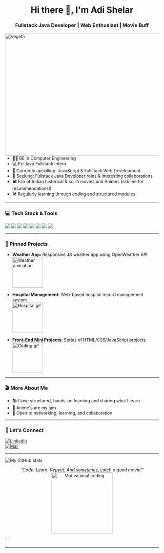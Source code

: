 
<h1 align="center">Hi there 👋, I'm Adi Shelar</h1>
<h3 align="center">Fullstack Java Developer | Web Enthusiast | Movie Buff</h3>

<img src="https://media.giphy.com/media/v1.Y2lkPTc5MGI3NjExNDFocmozOGxpdzA0MDAyOHJrNHNwbzBlbnloYzhpcTU3bXhxbmthaSZlcD12MV9pbnRlcm5hbF9naWZfYnlfaWQmY3Q9Zw/fRFNQ4YC5xWPS/giphy.gif" width="550" height="400" align="right" alt="Vegeta">

---


- 🧑‍💻 BE in Computer Engineering
- 💻 Ex-Java Fullstack Intern
- 🌱 Currently upskilling: JavaScript & Fullstack Web Development
- 🎯 Seeking: Fullstack Java Developer roles & interesting collaborations
- 📽️ Fan of Indian historical & sci-fi movies and Animes (ask me for recommendations!)
- 🛠️ Regularly learning through coding and structured modules


---

### 💻 Tech Stack & Tools
<img src="https://img.shields.io/badge/Java-informational?style=for-the-badge&logo=java&logoColor=white"/>
<img src="https://img.shields.io/badge/Javascript-informational?style=for-the-badge&logo=javascript&logoColor=white"/>
<img src="https://img.shields.io/badge/HTML5-informational?style=for-the-badge&logo=html5&logoColor=white"/>
<img src="https://img.shields.io/badge/CSS3-informational?style=for-the-badge&logo=css3&logoColor=white"/>
<img src="https://img.shields.io/badge/Git-informational?style=for-the-badge&logo=git&logoColor=white"/>
<img src="https://img.shields.io/badge/Spring_Boot-informational?style=for-the-badge&logo=spring-boot&logoColor=white"/>
<img src="https://img.shields.io/badge/MySQL-informational?style=for-the-badge&logo=mysql&logoColor=white"/>
<img src="https://img.shields.io/badge/React-informational?style=for-the-badge&logo=react&logoColor=white"/>

---

### 📌 Pinned Projects
- **Weather App:** Responsive JS weather app using OpenWeather API  
  <img src="https://media.giphy.com/media/3orieVVSG0OXG0lMzW/giphy.gif" width="100" alt="Weather animation">

- **Hospital Management:** Web-based hospital record management system  
  <img src="https://media.giphy.com/media/l2JehQ2GitHGdVG9y/giphy.gif" width="100" alt="Hospital gif">

- **Front-End Mini Projects:** Series of HTML/CSS/JavaScript projects  
  <img src="https://media.giphy.com/media/3o7TKD52oAdpE6IaLe/giphy.gif" width="100" alt="Coding gif">

---

### 🎬 More About Me
- 📚 I love structured, hands-on learning and sharing what I learn  
- 🍿 Anime's are my jam  
- 🤝 Open to networking, learning, and collaboration  

---

### 🚀 Let's Connect
[![LinkedIn](https://img.shields.io/badge/LinkedIn-blue?style=for-the-badge&logo=linkedin&logoColor=white)](https://www.linkedin.com/in/adi190717/)  
[![Mail](https://img.shields.io/badge/Email-informational?style=for-the-badge&logo=gmail&logoColor=white)](mailto:adishelar2001@gmail.com)  

---

![My GitHub stats](https://github-readme-stats.vercel.app/api?username=ADI190717&show_icons=true&hide_title=true&theme=radical)

<p align="center">
  <i>“Code. Learn. Repeat. And sometimes, catch a good movie!”</i>  
  <br>
  <img src="https://media.giphy.com/media/3o6ZtpxSZbQRRnwCKQ/giphy.gif" width="200" alt="Motivational coding">
</p>
```

***
